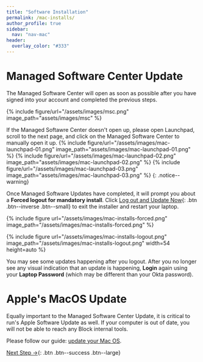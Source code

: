 ```yaml
---
title: "Software Installation"
permalink: /mac-installs/
author_profile: true
sidebar:
  nav: "nav-mac"
header:
  overlay_color: "#333"
---
```


# Managed Software Center Update

The Managed Software Center will open as soon as possible after you have signed into your account and completed the previous steps. 

{% include figure/url="/assets/images/msc.png" image_path="assets/images/msc" %}


If the Managed Softawre Center doesn't open up, please open Launchpad, scroll to the next page, and click on the Managed Software Center to manually open it up. 
{% include figure/url="/assets/images/mac-launchpad-01.png" image_path="assets/images/mac-launchpad-01.png" %}
{% include figure/url="/assets/images/mac-launchpad-02.png" image_path="assets/images/mac-launchpad-02.png" %}
{% include figure/url="/assets/images/mac-launchpad-03.png" image_path="assets/images/mac-launchpad-03.png" %}
{: .notice--warning}

Once Managed Software Updates have completed, it will prompt you about a __Forced logout for mandatory install__. 
Click [Log out and Update Now](){: .btn .btn--inverse .btn--small} to exit the installer and restart your laptop.

{% include figure url="/assets/images/mac-installs-forced.png" image_path="/assets/images/mac-installs-forced.png" %}

{% include figure url="/assets/images/mac-installs-logout.png" image_path="/assets/images/mac-installs-logout.png" width=54
    height=auto %}

You may see some updates happening after you logout. After you no longer see any visual indication that an update is happening, __Login__ again using your __Laptop Password__ (which may be different than your Okta password).

# Apple's MacOS Update
Equally important to the Managed Software Center Update, it is critical to run's Apple Software Update as well. If your computer is out of date, you will not be able to reach any Block internal tools.

Please follow our guide: [update your Mac OS](/mac-os-update).


[Next Step &rarr;](/mac-chrome){: .btn .btn--success .btn--large}
